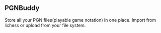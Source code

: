 ## PGNBuddy
Store all your PGN files(playable game notation) in one place.
Import from lichess or upload from your file system.
